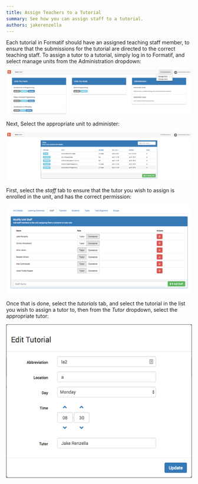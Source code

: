 ```yaml
---
title: Assign Teachers to a Tutorial
summary: See how you can assign staff to a tutorial.
authors: jakerenzella
---
```


Each tutorial in Formatif should have an assigned teaching staff member, to ensure that the submissions for the
tutorial are directed to the correct teaching staff. To assign a tutor to a tutorial, simply log in to Formatif, and
select manage units from the Administration dropdown:

![Manage units](/guides/assign-teacher-to-tutorial/manage-units.png)

Next, Select the appropriate unit to administer:

![Select unit](/guides/assign-teacher-to-tutorial/select-unit.png)

First, select the _staff_ tab to ensure that the tutor you wish to assign is enrolled in the unit, and has the correct
permission:

![Staff tab](/guides/assign-teacher-to-tutorial/staff-tab.png)

Once that is done, select the _tutorials_ tab, and select the tutorial in the list you wish to assign a tutor to, then
from the _Tutor_ dropdown, select the appropriate tutor:

![Edit tutorial](/guides/assign-teacher-to-tutorial/edit-tutorial.png)
